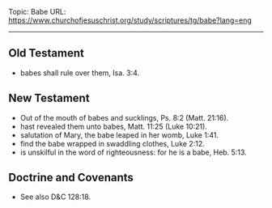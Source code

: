 Topic: Babe
URL: https://www.churchofjesuschrist.org/study/scriptures/tg/babe?lang=eng

---

## Old Testament

- babes shall rule over them, Isa. 3:4.

## New Testament

- Out of the mouth of babes and sucklings, Ps. 8:2 (Matt. 21:16).
- hast revealed them unto babes, Matt. 11:25 (Luke 10:21).
- salutation of Mary, the babe leaped in her womb, Luke 1:41.
- find the babe wrapped in swaddling clothes, Luke 2:12.
- is unskilful in the word of righteousness: for he is a babe, Heb. 5:13.

## Doctrine and Covenants

- See also D&C 128:18.

